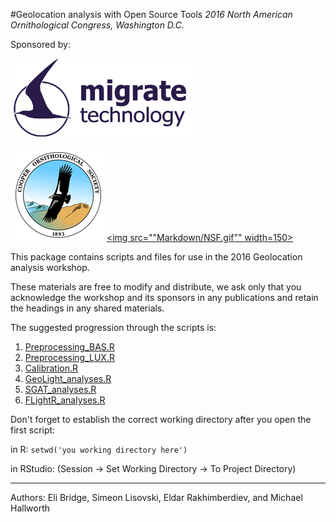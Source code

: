 #Geolocation analysis with Open Source Tools
_2016 North American Ornithological Congress, Washington D.C._

Sponsored by: 

[<img src="Markdown/MT_logo.gif" width="300">](http://www.migratetech.co.uk)

[<img src="Markdown/COS.png" width=150>](http://americanornithology.org/content/cooper-ornithological-society) [<img src=""Markdown/NSF.gif"" width=150>](http://www.nsf.gov)

This package contains scripts and files for use in the 2016 Geolocation analysis workshop.

These materials are free to modify and distribute, we ask only that you acknowledge the workshop and its sponsors in any publications and retain the headings in any shared materials. 

The suggested progression through the scripts  is:

1. [Preprocessing_BAS.R](Preprocessing_BAS.R)
1. [Preprocessing_LUX.R](Preprocessing_LUX.R)
1. [Calibration.R](Calibration.R)
1. [GeoLight_analyses.R](GeoLight_analyses.R)
1. [SGAT_analyses.R](SGAT_analyses.R)
1. [FLightR_analyses.R](FLightR_analyses.R)

Don't forget to establish the correct working directory after you open the first script:

in R: `setwd('you working directory here')`

in RStudio: (Session -> Set Working Directory -> To Project Directory)

----------------------------------------------------------------
Authors:
Eli Bridge, Simeon Lisovski, Eldar Rakhimberdiev, and Michael Hallworth

